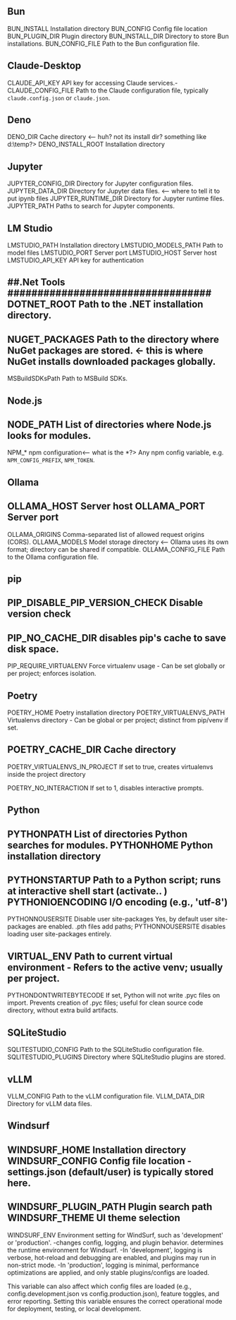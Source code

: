 
## Bun                   ##################################
BUN_INSTALL Installation directory
BUN_CONFIG Config file location
BUN_PLUGIN_DIR Plugin directory
BUN_INSTALL_DIR Directory to store Bun installations.
BUN_CONFIG_FILE Path to the Bun configuration file.


## Claude-Desktop        ##################################
CLAUDE_API_KEY API key for accessing Claude services.-
CLAUDE_CONFIG_FILE Path to the Claude configuration file, typically `claude.config.json` or `claude.json`.


## Deno                  ##################################
DENO_DIR Cache directory <-- huh? not its install dir? something like d:\temp?>
DENO_INSTALL_ROOT Installation directory


## Jupyter               ##################################
JUPYTER_CONFIG_DIR Directory for Jupyter configuration files.
JUPYTER_DATA_DIR Directory for Jupyter data files.        <-- where to tell it to put ipynb files
JUPYTER_RUNTIME_DIR Directory for Jupyter runtime files.
JUPYTER_PATH Paths to search for Jupyter components.


## LM Studio             ##################################
LMSTUDIO_PATH Installation directory
LMSTUDIO_MODELS_PATH Path to model files
LMSTUDIO_PORT Server port
LMSTUDIO_HOST Server host
LMSTUDIO_API_KEY API key for authentication


##.Net Tools             ##################################
DOTNET_ROOT Path to the .NET installation directory.
-
NUGET_PACKAGES Path to the directory where NuGet packages are stored.  <- this is where NuGet installs downloaded packages globally.
-
MSBuildSDKsPath Path to MSBuild SDKs.


## Node.js               ##################################
NODE_PATH List of directories where Node.js looks for modules.
-
NPM_* npm configuration<-- what is the *?>
  Any npm config variable, e.g. `NPM_CONFIG_PREFIX`, `NPM_TOKEN`.


## Ollama                ##################################
OLLAMA_HOST Server host
OLLAMA_PORT Server port
-
OLLAMA_ORIGINS Comma-separated list of allowed request origins (CORS).
OLLAMA_MODELS Model storage directory  <-- Ollama uses its own format; directory can be shared if compatible.
OLLAMA_CONFIG_FILE Path to the Ollama configuration file.


## pip                   ##################################
PIP_DISABLE_PIP_VERSION_CHECK Disable version check
-
PIP_NO_CACHE_DIR disables pip's cache to save disk space.
-
PIP_REQUIRE_VIRTUALENV Force virtualenv usage - Can be set globally or per project; enforces isolation.


## Poetry                ##################################
POETRY_HOME Poetry installation directory
POETRY_VIRTUALENVS_PATH Virtualenvs directory  - Can be global or per project; distinct from pip/venv if set.

POETRY_CACHE_DIR Cache directory
-
POETRY_VIRTUALENVS_IN_PROJECT If set to true, creates virtualenvs inside the project directory

POETRY_NO_INTERACTION If set to 1, disables interactive prompts.


## Python                ##################################
PYTHONPATH List of directories Python searches for modules.
PYTHONHOME Python installation directory
-
PYTHONSTARTUP Path to a Python script; runs at interactive shell start (activate.. )
PYTHONIOENCODING I/O encoding (e.g., 'utf-8')
-
PYTHONNOUSERSITE Disable user site-packages
  Yes, by default user site-packages are enabled. .pth files add paths; PYTHONNOUSERSITE disables loading user site-packages entirely.

VIRTUAL_ENV Path to current virtual environment - Refers to the active venv; usually per project.
-
PYTHONDONTWRITEBYTECODE If set, Python will not write .pyc files on import.
  Prevents creation of .pyc files; useful for clean source code directory, without extra build artifacts.


## SQLiteStudio          ##################################
SQLITESTUDIO_CONFIG Path to the SQLiteStudio configuration file.
SQLITESTUDIO_PLUGINS Directory where SQLiteStudio plugins are stored.


## vLLM                  ##################################
VLLM_CONFIG Path to the vLLM configuration file.
VLLM_DATA_DIR Directory for vLLM data files.


## Windsurf              ##################################
WINDSURF_HOME Installation directory
WINDSURF_CONFIG Config file location - settings.json (default/user) is typically stored here.
-
WINDSURF_PLUGIN_PATH Plugin search path
WINDSURF_THEME UI theme selection
-
WINDSURF_ENV Environment setting for WindSurf, such as 'development' or 'production'.
-changes config, logging, and plugin behavior.  determines the runtime environment for Windsurf. 
-In 'development', logging is verbose, hot-reload and debugging are enabled, and plugins may run in non-strict mode. 
-In 'production', logging is minimal, performance optimizations are applied, and only stable plugins/configs are loaded.

This variable can also affect which config files are loaded (e.g., config.development.json vs config.production.json), feature toggles, and error reporting. Setting this variable ensures the correct operational mode for deployment, testing, or local development.
